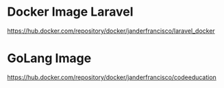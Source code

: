  
# Docker Image Laravel

https://hub.docker.com/repository/docker/janderfrancisco/laravel_docker
<br/>
# GoLang Image
https://hub.docker.com/repository/docker/janderfrancisco/codeeducation
